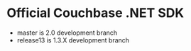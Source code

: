 Official Couchbase .NET SDK
====================

* master is 2.0 development branch
* release13 is 1.3.X development branch
